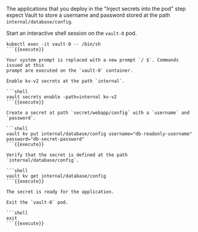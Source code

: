 The applications that you deploy in the "Inject secrets into the pod" step
expect Vault to store a username and password stored at the path
`internal/database/config`.

Start an interactive shell session on the `vault-0` pod.

```shell
kubectl exec -it vault-0 -- /bin/sh
```{{execute}}

Your system prompt is replaced with a new prompt `/ $`. Commands issued at this
prompt are executed on the `vault-0` container.

Enable kv-v2 secrets at the path `internal`.

```shell
vault secrets enable -path=internal kv-v2
```{{execute}}

Create a secret at path `secret/webapp/config` with a `username` and `password`.

```shell
vault kv put internal/database/config username="db-readonly-username" password="db-secret-password"
```{{execute}}

Verify that the secret is defined at the path `internal/database/config`.

```shell
vault kv get internal/database/config
```{{execute}}

The secret is ready for the application.

Exit the `vault-0` pod.

```shell
exit
```{{execute}}